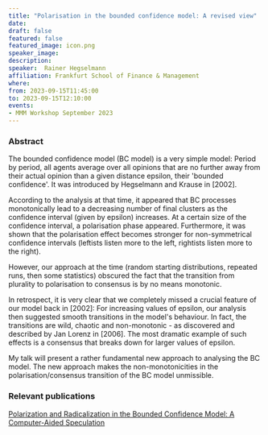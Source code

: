 ```yaml
---
title: "Polarisation in the bounded confidence model: A revised view"
date:
draft: false
featured: false
featured_image: icon.png
speaker_image:
description:
speaker:  Rainer Hegselmann 
affiliation: Frankfurt School of Finance & Management
where:
from: 2023-09-15T11:45:00
to: 2023-09-15T12:10:00
events:
- MMM Workshop September 2023
---
```




### Abstract

 

The bounded confidence model (BC model) is a very simple model: Period by period, all agents average over all opinions that are no further away from their actual opinion than a given distance epsilon, their 'bounded confidence'. It was introduced by Hegselmann and Krause in [2002].

According to the analysis at that time, it appeared that BC processes monotonically lead to a decreasing number of final clusters as the confidence interval (given by epsilon) increases. At a certain size of the confidence interval, a polarisation phase appeared. Furthermore, it was shown that the polarisation effect becomes stronger for non-symmetrical confidence intervals (leftists listen more to the left, rightists listen more to the right). 

However, our approach at the time (random starting distributions, repeated runs, then some statistics) obscured the fact that the transition from plurality to polarisation to consensus is by no means monotonic.

In retrospect, it is very clear that we completely missed a crucial feature of our model back in [2002]: For increasing values of epsilon, our analysis then suggested smooth transitions in the model's behaviour. In fact, the transitions are wild, chaotic and non-monotonic - as discovered and described by Jan Lorenz in [2006]. The most dramatic example of such effects is a consensus that breaks down for larger values of epsilon.

My talk will present a rather fundamental new approach to analysing the BC model. The new approach makes the non-monotonicities in the polarisation/consensus transition of the BC model unmissible.

### Relevant publications 

[Polarization and Radicalization in the Bounded Confidence Model: A Computer-Aided Speculation](Hegselmann.pdf)
